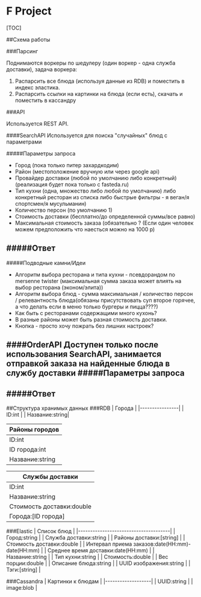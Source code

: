 # F Project
[TOC]

##Схема работы

###Парсинг

Поднимаются воркеры по шедулеру (один воркер - одна служба доставки), задача воркера:

1. Распарсить все блюда (используя данные из RDB) и поместить в индекс эластика.
2. Распарсить ссылки на картинки на блюда (если есть), скачать и поместить в кассандру


###API

Используется REST API.

####SearchAPI
Используется для поиска "случайных" блюд с параметрами

#####Параметры запроса
* Город (пока только питер захардкодим)
* Район (местоположение вручную или через google api)
* Провайдер доставки (любой по умолчанию либо конкретный) (реализация будет пока только с fasteda.ru)
* Тип кухни (одна, множество либо любой по умолчанию) либо конкретный ресторан из списка либо быстрые фильтры - я веган/я спортсмен/я мусульманин)
* Количество персон (по умолчанию 1)
* Стоимость доставки (бесплатно/до определенной суммы/все равно)
* Максимальная стоимость заказа (обязательно ? (Если один человек можем предположить что наесться можно на 1000 р)

#####Ответ
-

#####Подводные камни/Идеи
* Алгоритм выбора ресторана и типа кухни - псевдорандом по mersenne twister (максимальная сумма заказа может влиять на выбор ресторана (эконом/элита))
* Алгоритм выбора блюд - сумма максимальная / количество персон / релевантность блюда(обязаны присутствовать суп второе горячее, а что делать если в меню только бургеры и пицца????)
* Как быть с ресторанами содержащими много кухонь?
* В разные районы может быть разная стоимость доставки.
* Кнопка - просто хочу пожрать без лишних настроек?


####OrderAPI
Доступен только после использования SearchAPI, занимается отправкой заказа на найденные блюда в службу доставки
#####Параметры запроса
-
#####Ответ
-


##Структура хранимых данных
###RDB
| Города         |
|----------------|
| ID:int         |
| Название:string|

| Районы городов |
|----------------|
| ID:int         |
| ID города:int  |
| Название:string|

| Службы доставки          |
|-----------------------   |
| ID:int                   |
| Название:string          |
| Стоимость доставки:double|
| Города:[ID города]       |

###Elastic
| Список блюд                         |
|--------------------------------------|
| Город:string                        |
| Служба доставки:string              |
| Районы доставки:[string]            |
| Стоимость доставки:double           |
| Интервал приема заказов:date(HH:mm)-date(HH:mm)   |
| Среднее время доставки:date(HH:mm)  |
| Название:string                     |
| Тип кухни:string                    |
| Стоимость:double                    |
| Вес порции:double                   |
| Описание блюда:string               |
| UUID изображения:string             |
| Тэги:[string]                       |

###Cassandra
| Картинки к блюдам |
|-------------------|
| UUID:string       |
| image:blob        |

